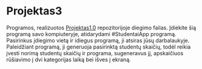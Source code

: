# Projektas3
Programos, realizuotos [Projektas1.0](https://github.com/Snezana01/Project1.0) repozitorijoje diegimo failas. Įdiekite šią programą savo kompiuteryje, atidarydami #StudentaiApp programą. 
Pasirinkus įdiegimo vietą ir idiegus programą, ji atsiras jūsų darbalaukyje. 
Paleidžiant programą, ji generuoja pasirinktą studentų skaičių, todėl reikia įvesti norimą studentų skaičių ir programa, sugeneravus jį, apskaičiuos rūšiavimo į dvi kategorijas laiką bei išves į ekraną.

